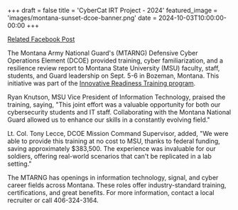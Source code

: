 +++
draft = false
title = 'CyberCat IRT Project - 2024'
featured_image = 'images/montana-sunset-dcoe-banner.png'
date = 2024-10-03T10:00:00-00:00
+++

[Related Facebook Post](https://www.facebook.com/story.php/?story_fbid=970923394852484&id=100058044968508)

The Montana Army National Guard's (MTARNG) Defensive Cyber Operations Element (DCOE) provided training, cyber familiarization, and a resilience review report to Montana State University (MSU) faculty, staff, students, and Guard leadership on Sept. 5-6 in Bozeman, Montana. This initiative was part of the [Innovative Readiness Training program](https://irt.defense.gov/).

Ryan Knutson, MSU Vice President of Information Technology, praised the training, saying, "This joint effort was a valuable opportunity for both our cybersecurity students and IT staff. Collaborating with the Montana National Guard allowed us to enhance our skills in a constantly evolving field."

Lt. Col. Tony Lecce, DCOE Mission Command Supervisor, added, "We were able to provide this training at no cost to MSU, thanks to federal funding, saving approximately $383,500. The experience was invaluable for our soldiers, offering real-world scenarios that can't be replicated in a lab setting."

The MTARNG has openings in information technology, signal, and cyber career fields across Montana. These roles offer industry-standard training, certifications, and great benefits. For more information, contact a local recruiter or call 406-324-3164.

